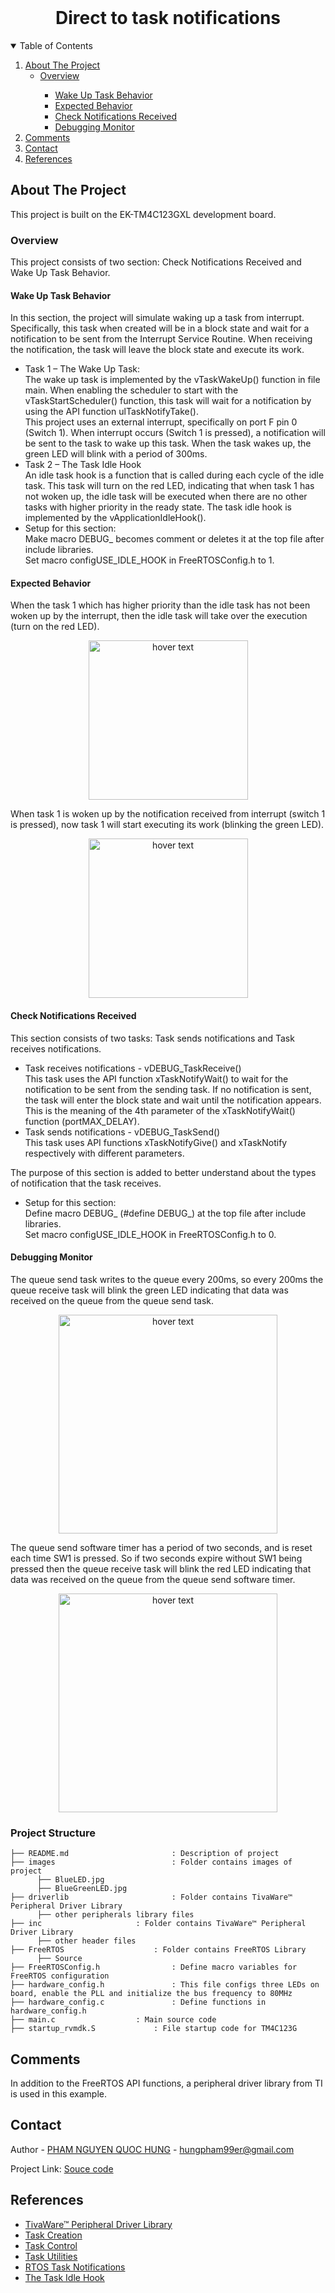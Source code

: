 <!-- PROJECT LOGO -->
<br />
<p align="center">
  <h1 align="center">Direct to task notifications</h1>
  
  

<!-- TABLE OF CONTENTS -->
<details open="open">
  <summary>Table of Contents</summary>
  <ol>
    <li>
      <a href="#about-the-project">About The Project</a>
      <ul>
        <li><a href="#overview">Overview</a></li>
	<ul>
	  <li><a href="#wake-up-task-behavior">Wake Up Task Behavior</a></li>
	  <li><a href="#expected-behavior">Expected Behavior</a></li>
	  <li><a href="#check-notifications-received">Check Notifications Received</a></li>
	  <li><a href="#debugging-monitor">Debugging Monitor</a></li>
	</ul>
      </ul>
    </li>
	<li><a href="#comments">Comments</a></li>
    <li><a href="#contact">Contact</a></li>
    <li><a href="#references">References</a></li>
  </ol>
</details>



<!-- ABOUT THE PROJECT -->
## About The Project

This project is built on the EK-TM4C123GXL development board.

### Overview
This project consists of two section: Check Notifications Received and Wake Up Task Behavior. <br>
#### Wake Up Task Behavior
In this section, the project will simulate waking up a task from interrupt. Specifically, this task when created will be in a block state and wait for a notification to be sent from the Interrupt Service Routine. When receiving the notification, the task will leave the block state and execute its work.<br>
* Task 1 – The Wake Up Task:<br>
The wake up task is implemented by the vTaskWakeUp() function in file main. When enabling the scheduler to start with the vTaskStartScheduler() function, this task will wait for a notification by using the API function ulTaskNotifyTake().<br>
This project uses an external interrupt, specifically on port F pin 0 (Switch 1). When interrupt occurs (Switch 1 is pressed), a notification will be sent to the task to wake up this task. When the task wakes up, the green LED will blink with a period of 300ms.<br>
* Task 2 – The Task Idle Hook<br>
An idle task hook is a function that is called during each cycle of the idle task. This task will turn on the red LED, indicating that when task 1 has not woken up, the idle task will be executed when there are no other tasks with higher priority in the ready state. The task idle hook is implemented by the vApplicationIdleHook().<br>
* Setup for this section:<br>
Make macro DEBUG_ becomes comment or deletes it at the top file after include libraries.<br>
Set macro configUSE_IDLE_HOOK in FreeRTOSConfig.h to 1.<br>

#### Expected Behavior
<p>
When the task 1 which has higher priority than the idle task has not been woken up by the interrupt, then the idle task will take over the execution (turn on the red LED).
<p align="center">
  <img src="images/RedLED.png" width="255" title="hover text">
</p>
When task 1 is woken up by the notification received from interrupt (switch 1 is pressed), now task 1 will start executing its work (blinking the green LED).
<p align="center">
  <img src="images/GreenRedLED.png" width="255" title="hover text">
</p>

#### Check Notifications Received
This section consists of two tasks: Task sends notifications and Task receives notifications.<br>
* Task receives notifications - vDEBUG_TaskReceive()<br>
This task uses the API function xTaskNotifyWait() to wait for the notification to be sent from the sending task. If no notification is sent, the task will enter the block state and wait until the notification appears. This is the meaning of the 4th parameter of the xTaskNotifyWait() function (portMAX_DELAY).<br>
* Task sends notifications - vDEBUG_TaskSend()<br>
This task uses API functions xTaskNotifyGive() and xTaskNotify respectively with different parameters.<br>

The purpose of this section is added to better understand about the types of notification that the task receives.<br>
* Setup for this section:<br>
Define macro DEBUG_ (#define DEBUG_) at the top file after include libraries.<br>
Set macro configUSE_IDLE_HOOK in FreeRTOSConfig.h to 0.<br>
#### Debugging Monitor
<p>
The queue send task writes to the queue every 200ms, so every 200ms the queue receive task will blink the green LED indicating that data was received on the queue from the queue send task.
<p align="center">
  <img src="images/GreenLED.jpg" width="350" title="hover text">
</p>
The queue send software timer has a period of two seconds, and is reset each time SW1 is pressed.  So if two seconds expire without SW1 being
pressed then the queue receive task will blink the red LED indicating that data was received on the queue from the queue send software timer.
<p align="center">
  <img src="images/RedLED.jpg" width="350" title="hover text">
</p>


### Project Structure

```
├── README.md              			: Description of project
├── images              			: Folder contains images of project
      ├── BlueLED.jpg
      ├── BlueGreenLED.jpg
├── driverlib         				: Folder contains TivaWare™ Peripheral Driver Library
      ├── other peripherals library files
├── inc						: Folder contains TivaWare™ Peripheral Driver Library
      ├── other header files
├── FreeRTOS					: Folder contains FreeRTOS Library
      ├── Source
├── FreeRTOSConfig.h				: Define macro variables for FreeRTOS configuration
├── hardware_config.h				: This file configs three LEDs on board, enable the PLL and initialize the bus frequency to 80MHz
├── hardware_config.c				: Define functions in hardware_config.h
├── main.c					: Main source code
├── startup_rvmdk.S				: File startup code for TM4C123G
```

<!-- GETTING STARTED -->
## Comments
In addition to the FreeRTOS API functions, a peripheral driver library from TI is used in this example.

<!-- CONTACT -->
## Contact

Author - [PHAM NGUYEN QUOC HUNG](https://hun9pham.github.io) - hungpham99er@gmail.com

Project Link: [Souce code](https://github.com/hun9pham/freertos-roadmap/tree/main/Project/Direct%20to%20task%20notifications)



<!-- References -->
## References
* [TivaWare™ Peripheral Driver Library](www.ti.com/lit/ug/spmu298e/spmu298e.pdf)
* [Task Creation](https://www.freertos.org/a00019.html)
* [Task Control](https://www.freertos.org/a00112.html)
* [Task Utilities](https://www.freertos.org/a00021.html)
* [RTOS Task Notifications](https://www.freertos.org/RTOS-task-notification-API.html)
* [The Task Idle Hook](https://www.freertos.org/RTOS-idle-task.html)

